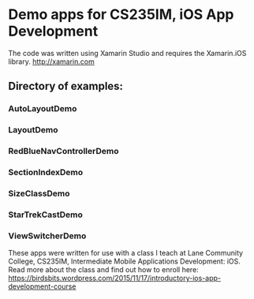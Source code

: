# Demo apps for CS235IM, iOS App Development

The code was written using Xamarin Studio and requires the Xamarin.iOS library.  http://xamarin.com

## Directory of examples:
### AutoLayoutDemo

### LayoutDemo

### RedBlueNavControllerDemo

### SectionIndexDemo

### SizeClassDemo

### StarTrekCastDemo

### ViewSwitcherDemo


These apps were written for use with a class I teach at Lane Community College,
CS235IM, Intermediate Mobile Applications Development: iOS.
Read more about the class and find out how to enroll here:
https://birdsbits.wordpress.com/2015/11/17/introductory-ios-app-development-course
